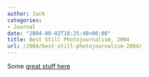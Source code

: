 ```yaml
---
author: Jack
categories:
- Journal
date: "2004-09-02T18:25:40+00:00"
title: Best Still Photojournalism, 2004
url: /2004/best-still-photojournalism-2004/
---
```


Some [great stuff here][1]

 [1]: http://www.nppa.org/competitions/best_of_still_photojournalism/2004/winners/still/